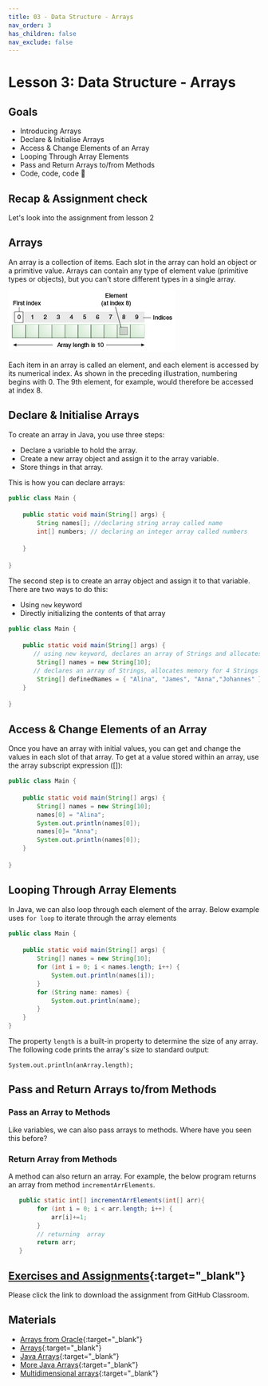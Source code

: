 ```yaml
---
title: 03 - Data Structure - Arrays
nav_order: 3
has_children: false
nav_exclude: false
---
```


# Lesson 3: Data Structure - Arrays

## Goals

* Introducing Arrays
* Declare & Initialise Arrays
* Access & Change Elements of an Array
* Looping Through Array Elements
* Pass and Return Arrays to/from Methods
* Code, code, code 🤩

## Recap & Assignment check

Let's look into the assignment from lesson 2

## Arrays
An array is a collection of items. Each slot in the array can hold an object or a primitive value. Arrays can contain any type of element value (primitive types or objects), but you can't store different types in a single array.

![array](objects-tenElementArray.gif)

Each item in an array is called an element, and each element is accessed by its numerical index. 
As shown in the preceding illustration, numbering begins with 0. The 9th element, for example, 
would therefore be accessed at index 8.

## Declare & Initialise Arrays

To create an array in Java, you use three steps:

* Declare a variable to hold the array.
* Create a new array object and assign it to the array variable.
* Store things in that array.

This is how you can declare arrays:

```java
public class Main {

    public static void main(String[] args) {
        String names[]; //declaring string array called name
        int[] numbers; // declaring an integer array called numbers
        
    }

}
```

The second step is to create an array object and assign it to that variable. There are two ways to do this:

* Using `new` keyword
* Directly initializing the contents of that array

```java
public class Main {

    public static void main(String[] args) {
       // using new keyword, declares an array of Strings and allocates memory for 10 Strings
        String[] names = new String[10];
       // declares an array of Strings, allocates memory for 4 Strings and initializes all elements
        String[] definedNames = { "Alina", "James", "Anna","Johannes" }; 
    }

}
```
## Access & Change Elements of an Array

Once you have an array with initial values, you can get and change the values in each slot of that array. 
To get at a value stored within an array, use the array subscript expression ([]):

```java
public class Main {

    public static void main(String[] args) {
        String[] names = new String[10];
        names[0] = "Alina";
        System.out.println(names[0]);
        names[0]= "Anna";
        System.out.println(names[0]);
    }

}
```
## Looping Through Array Elements

In Java, we can also loop through each element of the array. Below example uses `for loop` to iterate through the array elements

```java
public class Main {

    public static void main(String[] args) {
        String[] names = new String[10];
        for (int i = 0; i < names.length; i++) {
            System.out.println(names[i]);
        }
        for (String name: names) {
            System.out.println(name);
        }
    }
}
```

The property `length` is a built-in property to determine the size of any array. The following code prints the array's size to standard output:

    System.out.println(anArray.length);

## Pass and Return Arrays to/from Methods

### Pass an Array to Methods

Like variables, we can also pass arrays to methods. Where have you seen this before?

### Return Array from Methods

A method can also return an array. For example, the below program returns an array from method `incrementArrElements`.

```java
   public static int[] incrementArrElements(int[] arr){
        for (int i = 0; i < arr.length; i++) {
            arr[i]+=1;
        }     
        // returning  array
        return arr;
   }
```

## [Exercises and Assignments](https://classroom.github.com/a/YP9RR7gg ){:target="_blank"}

Please click the link to download the assignment from GitHub Classroom.

## Materials

- [Arrays from Oracle](https://docs.oracle.com/javase/tutorial/java/nutsandbolts/arrays.html ){:target="_blank"}
- [Arrays](https://www.programiz.com/java-programming/arrays ){:target="_blank"}
- [Java Arrays](http://tutorials.jenkov.com/java/arrays.html ){:target="_blank"}
- [More Java Arrays](https://www.w3schools.com/java/java_arrays.asp ){:target="_blank"}
- [Multidimensional arrays](https://www.geeksforgeeks.org/multidimensional-arrays-in-java/ ){:target="_blank"}
